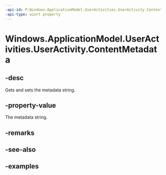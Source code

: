 ```yaml
---
-api-id: P:Windows.ApplicationModel.UserActivities.UserActivity.ContentMetadata
-api-type: winrt property
---
```


<!-- Property syntax.
public string ContentMetadata { get;  set; }
-->

# Windows.ApplicationModel.UserActivities.UserActivity.ContentMetadata

## -desc

Gets and sets the metadata string.

## -property-value

The metadata string.

## -remarks

## -see-also

## -examples
